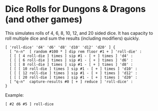 # Dice Rolls for Dungons & Dragons (and other games)

This simulates rolls of 4, 6, 8, 10, 12, and 20 sided dice. It has
capacity to roll multiple dice and sum the results (including
modifiers) quickly.

    [ 'roll-dice' 'd4' 'd6' 'd8' 'd10' 'd12' 'd20' ] {
      [ "n-n"  [ random #100 * ] dip rem floor #1 + ] 'roll-die' :
      [ [ [ 4 roll-die ] times ] sip #1 - [ + ] times ] 'd4' :
      [ [ [ 6 roll-die ] times ] sip #1 - [ + ] times ] 'd6' :
      [ [ [ 8 roll-die ] times ] sip #1 - [ + ] times ] 'd8' :
      [ [ [ 10 roll-die ] times ] sip #1 - [ + ] times ] 'd10' :
      [ [ [ 12 roll-die ] times ] sip #1 - [ + ] times ] 'd12' :
      [ [ [ 20 roll-die ] times ] sip #1 - [ + ] times ] 'd20' :
      [ "q-n"  capture-results #0 [ + ] reduce ] 'roll-dice' :
    }

Example:

    [ #2 d6 #5 ] roll-dice
